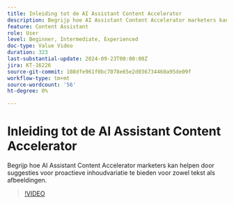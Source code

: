 ```yaml
---
title: Inleiding tot de AI Assistant Content Accelerator
description: Begrijp hoe AI Assistant Content Accelerator marketers kan helpen door suggesties voor proactieve inhoudvariatie te bieden voor zowel tekst als afbeeldingen.
feature: Content Assistant
role: User
level: Beginner, Intermediate, Experienced
doc-type: Value Video
duration: 323
last-substantial-update: 2024-09-23T00:00:00Z
jira: KT-16226
source-git-commit: 108dfe961f0bc7078e65e2d036734460a95de09f
workflow-type: tm+mt
source-wordcount: '56'
ht-degree: 0%

---
```



# Inleiding tot de AI Assistant Content Accelerator

Begrijp hoe AI Assistant Content Accelerator marketers kan helpen door suggesties voor proactieve inhoudvariatie te bieden voor zowel tekst als afbeeldingen.

>[!VIDEO](https://video.tv.adobe.com/v/3434635/?learn=on)
